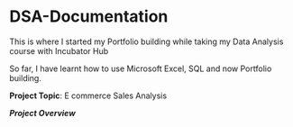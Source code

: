 # DSA-Documentation
This is where I started my Portfolio building while taking my Data Analysis course with Incubator Hub

So far, I have learnt how to use Microsoft Excel, SQL and now Portfolio building.

**Project Topic**: E commerce Sales Analysis

***Project Overview***
